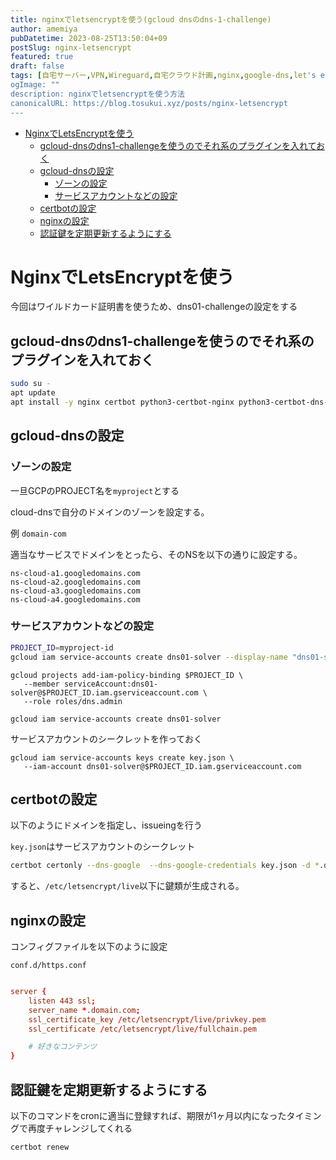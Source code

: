 ```yaml
---
title: nginxでletsencryptを使う(gcloud dnsのdns-1-challenge)
author: amemiya
pubDatetime: 2023-08-25T13:50:04+09
postSlug: nginx-letsencrypt
featured: true
draft: false
tags: [自宅サーバー,VPN,Wireguard,自宅クラウド計画,nginx,google-dns,let's encrypt,dns01]
ogImage: ""
description: nginxでletsencryptを使う方法
canonicalURL: https://blog.tosukui.xyz/posts/nginx-letsencrypt
---
```


- [NginxでLetsEncryptを使う](#nginxでletsencryptを使う)
  - [gcloud-dnsのdns1-challengeを使うのでそれ系のプラグインを入れておく](#gcloud-dnsのdns1-challengeを使うのでそれ系のプラグインを入れておく)
  - [gcloud-dnsの設定](#gcloud-dnsの設定)
    - [ゾーンの設定](#ゾーンの設定)
    - [サービスアカウントなどの設定](#サービスアカウントなどの設定)
  - [certbotの設定](#certbotの設定)
  - [nginxの設定](#nginxの設定)
  - [認証鍵を定期更新するようにする](#認証鍵を定期更新するようにする)


# NginxでLetsEncryptを使う

今回はワイルドカード証明書を使うため、dns01-challengeの設定をする

## gcloud-dnsのdns1-challengeを使うのでそれ系のプラグインを入れておく
```sh
sudo su -
apt update
apt install -y nginx certbot python3-certbot-nginx python3-certbot-dns-google
```

## gcloud-dnsの設定

### ゾーンの設定
一旦GCPのPROJECT名を`myproject`とする

cloud-dnsで自分のドメインのゾーンを設定する。

例 `domain-com`

適当なサービスでドメインをとったら、そのNSを以下の通りに設定する。
```
ns-cloud-a1.googledomains.com
ns-cloud-a2.googledomains.com
ns-cloud-a3.googledomains.com
ns-cloud-a4.googledomains.com
```

### サービスアカウントなどの設定

```sh
PROJECT_ID=myproject-id
gcloud iam service-accounts create dns01-solver --display-name "dns01-solver"
```

```
gcloud projects add-iam-policy-binding $PROJECT_ID \
   --member serviceAccount:dns01-solver@$PROJECT_ID.iam.gserviceaccount.com \
   --role roles/dns.admin
```
```
gcloud iam service-accounts create dns01-solver
```

サービスアカウントのシークレットを作っておく

```
gcloud iam service-accounts keys create key.json \
   --iam-account dns01-solver@$PROJECT_ID.iam.gserviceaccount.com
```

## certbotの設定

以下のようにドメインを指定し、issueingを行う

`key.json`はサービスアカウントのシークレット
```sh
certbot certonly --dns-google  --dns-google-credentials key.json -d *.domain.com
```

すると、`/etc/letsencrypt/live`以下に鍵類が生成される。


## nginxの設定

コンフィグファイルを以下のように設定

`conf.d/https.conf`
```conf

server {
    listen 443 ssl;
    server_name *.domain.com;
    ssl_certificate_key /etc/letsencrypt/live/privkey.pem
    ssl_certificate /etc/letsencrypt/live/fullchain.pem

    # 好きなコンテンツ
}
```


## 認証鍵を定期更新するようにする
以下のコマンドをcronに適当に登録すれば、期限が1ヶ月以内になったタイミングで再度チャレンジしてくれる
```sh
certbot renew
```


